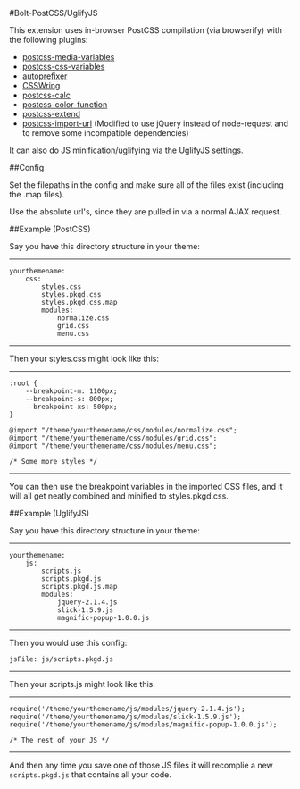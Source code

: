 #Bolt-PostCSS/UglifyJS


This extension uses in-browser PostCSS compilation (via browserify) with the
following plugins:

 * [postcss-media-variables](https://github.com/WolfgangKluge/postcss-media-variables)
 * [postcss-css-variables](https://github.com/MadLittleMods/postcss-css-variables)
 * [autoprefixer](https://github.com/postcss/autoprefixer)
 * [CSSWring](https://github.com/hail2u/node-csswring)
 * [postcss-calc](https://github.com/postcss/postcss-calc)
 * [postcss-color-function](https://github.com/postcss/postcss-color-function)
 * [postcss-extend](https://github.com/travco/postcss-extend)
 * [postcss-import-url](https://github.com/unlight/postcss-import-url)
 (Modified to use jQuery instead of node-request and to remove some
 incompatible dependencies)

It can also do JS minification/uglifying via the UglifyJS settings.

##Config

Set the filepaths in the config and make sure all of the files exist (including
the .map files).

Use the absolute url's, since they are pulled in via a normal AJAX request.

##Example (PostCSS)

Say you have this directory structure in your theme:

---

    yourthemename:
        css:
            styles.css
            styles.pkgd.css
            styles.pkgd.css.map
            modules:
                normalize.css
                grid.css
                menu.css

---

Then your styles.css might look like this:

---

    :root {
        --breakpoint-m: 1100px;
        --breakpoint-s: 800px;
        --breakpoint-xs: 500px;
    }

    @import "/theme/yourthemename/css/modules/normalize.css";
    @import "/theme/yourthemename/css/modules/grid.css";
    @import "/theme/yourthemename/css/modules/menu.css";

    /* Some more styles */

---

You can then use the breakpoint variables in the imported CSS files, and it
will all get neatly combined and minified to styles.pkgd.css.


##Example (UglifyJS)

Say you have this directory structure in your theme:

---

    yourthemename:
        js:
            scripts.js
            scripts.pkgd.js
            scripts.pkgd.js.map
            modules:
                jquery-2.1.4.js
                slick-1.5.9.js
                magnific-popup-1.0.0.js

---

Then you would use this config:

    jsFile: js/scripts.pkgd.js

---

Then your scripts.js might look like this:

---

    require('/theme/yourthemename/js/modules/jquery-2.1.4.js');
    require('/theme/yourthemename/js/modules/slick-1.5.9.js');
    require('/theme/yourthemename/js/modules/magnific-popup-1.0.0.js');

    /* The rest of your JS */



---

And then any time you save one of those JS files it will recomplie a new
`scripts.pkgd.js` that contains all your code.